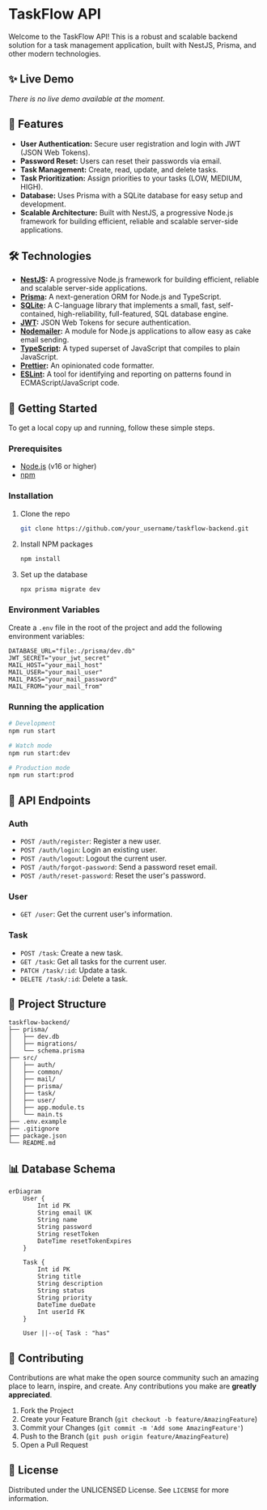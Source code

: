 # TaskFlow API

Welcome to the TaskFlow API! This is a robust and scalable backend solution for a task management application, built with NestJS, Prisma, and other modern technologies.

## ✨ Live Demo

_There is no live demo available at the moment._

## 🚀 Features

- **User Authentication:** Secure user registration and login with JWT (JSON Web Tokens).
- **Password Reset:** Users can reset their passwords via email.
- **Task Management:** Create, read, update, and delete tasks.
- **Task Prioritization:** Assign priorities to your tasks (LOW, MEDIUM, HIGH).
- **Database:** Uses Prisma with a SQLite database for easy setup and development.
- **Scalable Architecture:** Built with NestJS, a progressive Node.js framework for building efficient, reliable and scalable server-side applications.

## 🛠️ Technologies

- **[NestJS](https://nestjs.com/):** A progressive Node.js framework for building efficient, reliable and scalable server-side applications.
- **[Prisma](https://www.prisma.io/):** A next-generation ORM for Node.js and TypeScript.
- **[SQLite](https://www.sqlite.org/index.html):** A C-language library that implements a small, fast, self-contained, high-reliability, full-featured, SQL database engine.
- **[JWT](https://jwt.io/):** JSON Web Tokens for secure authentication.
- **[Nodemailer](https://nodemailer.com/):** A module for Node.js applications to allow easy as cake email sending.
- **[TypeScript](https://www.typescriptlang.org/):** A typed superset of JavaScript that compiles to plain JavaScript.
- **[Prettier](https://prettier.io/):** An opinionated code formatter.
- **[ESLint](https://eslint.org/):** A tool for identifying and reporting on patterns found in ECMAScript/JavaScript code.

## 🏁 Getting Started

To get a local copy up and running, follow these simple steps.

### Prerequisites

- [Node.js](https://nodejs.org/en/) (v16 or higher)
- [npm](https://www.npmjs.com/)

### Installation

1.  Clone the repo
    ```sh
    git clone https://github.com/your_username/taskflow-backend.git
    ```
2.  Install NPM packages
    ```sh
    npm install
    ```
3.  Set up the database
    ```sh
    npx prisma migrate dev
    ```

### Environment Variables

Create a `.env` file in the root of the project and add the following environment variables:

```env
DATABASE_URL="file:./prisma/dev.db"
JWT_SECRET="your_jwt_secret"
MAIL_HOST="your_mail_host"
MAIL_USER="your_mail_user"
MAIL_PASS="your_mail_password"
MAIL_FROM="your_mail_from"
```

### Running the application

```sh
# Development
npm run start

# Watch mode
npm run start:dev

# Production mode
npm run start:prod
```

## 📄 API Endpoints

### Auth

- `POST /auth/register`: Register a new user.
- `POST /auth/login`: Login an existing user.
- `POST /auth/logout`: Logout the current user.
- `POST /auth/forgot-password`: Send a password reset email.
- `POST /auth/reset-password`: Reset the user's password.

### User

- `GET /user`: Get the current user's information.

### Task

- `POST /task`: Create a new task.
- `GET /task`: Get all tasks for the current user.
- `PATCH /task/:id`: Update a task.
- `DELETE /task/:id`: Delete a task.

## 📁 Project Structure

```
taskflow-backend/
├── prisma/
│   ├── dev.db
│   ├── migrations/
│   └── schema.prisma
├── src/
│   ├── auth/
│   ├── common/
│   ├── mail/
│   ├── prisma/
│   ├── task/
│   ├── user/
│   ├── app.module.ts
│   └── main.ts
├── .env.example
├── .gitignore
├── package.json
└── README.md
```

## 📊 Database Schema

```mermaid
erDiagram
    User {
        Int id PK
        String email UK
        String name
        String password
        String resetToken
        DateTime resetTokenExpires
    }

    Task {
        Int id PK
        String title
        String description
        String status
        String priority
        DateTime dueDate
        Int userId FK
    }

    User ||--o{ Task : "has"
```

## 🤝 Contributing

Contributions are what make the open source community such an amazing place to learn, inspire, and create. Any contributions you make are **greatly appreciated**.

1.  Fork the Project
2.  Create your Feature Branch (`git checkout -b feature/AmazingFeature`)
3.  Commit your Changes (`git commit -m 'Add some AmazingFeature'`)
4.  Push to the Branch (`git push origin feature/AmazingFeature`)
5.  Open a Pull Request

## 📜 License

Distributed under the UNLICENSED License. See `LICENSE` for more information.
